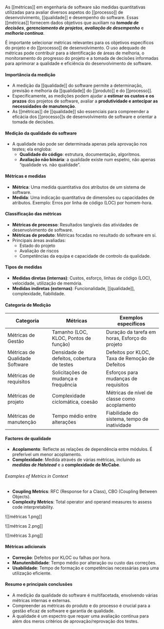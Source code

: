 As [[métricas]] em engenharia de software são medidas quantitativas utilizadas para avaliar diversos aspetos do [[processo]] de desenvolvimento, [[qualidade]] e desempenho do software. Essas [[métricas]] fornecem dados objetivos que auxiliam na ***tomada de decisões***, ***gerenciamento de projetos***, ***avaliação de desempenho*** e ***melhoria contínua***.

É importante selecionar métricas relevantes para os objetivos específicos do projeto e do [[processo]] de desenvolvimento. O uso adequado de métricas pode contribuir para a identificação de áreas de melhoria, o monitoramento do progresso do projeto e a tomada de decisões informadas para aprimorar a qualidade e eficiência do desenvolvimento de software.
#### Importância da medição

- A medição da [[qualidade]] do software permite a determinação, previsão e melhoria da [[qualidade]] do [[produto]] e do [[processo]].
- Especificamente, as medições podem ajudar a **estimar os custos e os prazos** dos projetos de software, avaliar a **produtividade e antecipar as necessidades de manutenção**.
- As [[métricas]] de [[qualidade]] são essenciais para compreender a eficácia dos [[processo]]s de desenvolvimento de software e orientar a tomada de decisões.

#### Medição da qualidade do software
- A qualidade não pode ser determinada apenas pela aprovação nos testes; ela engloba:
	- **Qualidade do código**: estrutura, documentação, algoritmos.
	- **Avaliação não binária**: a qualidade existe num espetro, não apenas “qualidade vs. não qualidade”.

#### Métricas e medidas
- **Métrica**: Uma medida quantitativa dos atributos de um sistema de software.
- **Medida**: Uma indicação quantitativa de dimensões ou capacidades de atributos.
	Exemplo: Erros por linha de código (LOC) por homem-hora.

#### Classificação das métricas
- **Métricas de processo**: Resultados tangíveis das atividades de desenvolvimento de software.
- **Métricas de produto**: Métricas focadas no resultado do software em si.
- Principais áreas avaliadas:
	- Estado do projeto
	- Avaliação de riscos
	- Competências da equipa e capacidade de controlo da qualidade.

#### Tipos de medidas
- **Medidas diretas (internas)**: Custos, esforço, linhas de código (LOC), velocidade, utilização de memória.
- **Medidas indiretas (externas)**: Funcionalidade, [[qualidade]], complexidade, fiabilidade.

#### Categoria de Medição

| Categoria                      | Métricas                                   | Exemplos específicos                           |
| ------------------------------ | ------------------------------------------ | ---------------------------------------------- |
| Métricas de Gestão             | Tamanho (LOC, KLOC, Pontos de função)      | Duração da tarefa em horas, Esforço do projeto |
| Métricas de Qualidade Software | Densidade de defeitos, cobertura de testes | Defeitos por KLOC, Taxa de Remoção de Defeitos |
| Métricas de requisitos         | Solicitações de mudança e frequência       | Esforços para mudanças de requisitos           |
| Métricas de projeto            | Complexidade ciclomática, coesão           | Métricas de nível de classe como acoplamento   |
| Métricas de manutenção         | Tempo médio entre alterações               | Fiabilidade do sistema, tempo de inatividade   |

#### Factores de qualidade
- **Acoplamento**: Reflecte as relações de dependência entre módulos. É preferível um menor acoplamento.
- **Complexidade**: Medida através de várias métricas, incluindo as ***medidas de Halstead*** e a **complexidade de McCabe**.
###### Examples of Metrics in Context
- **Coupling Metrics**: RFC (Response for a Class), CBO (Coupling Between Objects).
- **Complexity Metrics**: Total operator and operand measures to assess code interpretability.

![[métricas 1.png]]

![[métricas 2.png]]

![[métricas 3.png]]

#### Métricas adicionais
- **Correção**: Defeitos por KLOC ou falhas por hora.
- **Manutenibilidade**: Tempo médio por alteração ou custo das correções.
- **Usabilidade**: Tempo de formação e competências necessárias para uma utilização eficiente.

#### Resumo e principais conclusões
- A medição da qualidade do software é multifacetada, envolvendo várias métricas internas e externas.
- Compreender as métricas do produto e do processo é crucial para a gestão eficaz de software e garantia de qualidade.
- A qualidade é um espectro que requer uma avaliação contínua para além dos meros critérios de aprovação/reprovação dos testes.